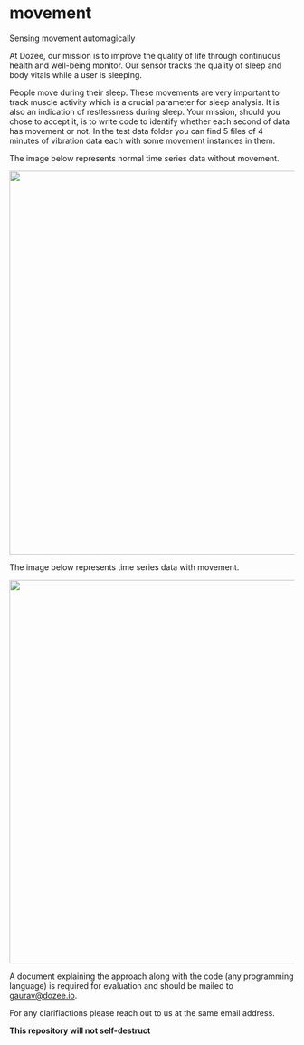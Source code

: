 # movement
Sensing movement automagically

At Dozee, our mission is to improve the quality of life through continuous health and well-being monitor. Our sensor tracks the quality of sleep and body vitals while a user is sleeping.

People move during their sleep. These movements are very important to track muscle activity which is a crucial parameter for sleep analysis. It is also an indication of restlessness during sleep. Your mission, should you chose to accept it, is to write code to identify whether each second of data has movement or not. In the test data folder you can find 5 files of 4 minutes of vibration data each with some movement instances in them.

The image below represents normal time series data without movement. 

<p align="center">
  <img src="https://user-images.githubusercontent.com/30309761/28408456-22591780-6d55-11e7-8246-709aaefbc838.png" width="1366" height="677"/>
</p>

The image below represents time series data with movement.
<p align="center">
  <img src="https://user-images.githubusercontent.com/30309761/28405466-cbf50f98-6d4a-11e7-909a-ecc6db5b9f6a.png" width="1366" height="677"/>
</p>

A document explaining the approach along with the code (any programming language) is required for evaluation and should be mailed to gaurav@dozee.io.

For any clarifiactions please reach out to us at the same email address.


**This repository will not self-destruct**
